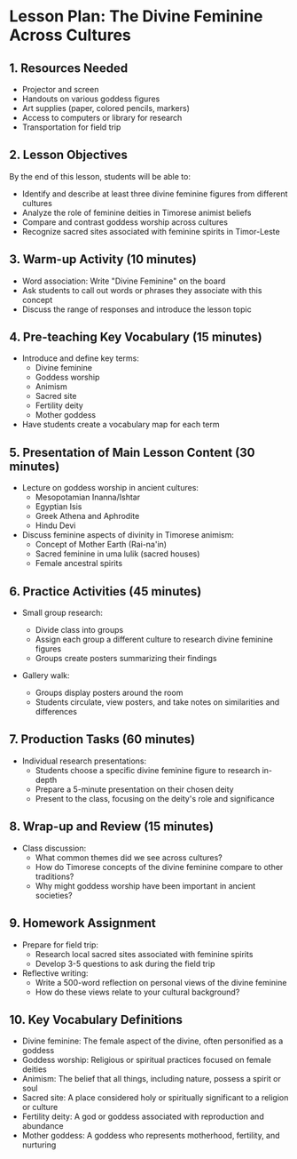 # Lesson Plan: The Divine Feminine Across Cultures

## 1. Resources Needed

- Projector and screen
- Handouts on various goddess figures
- Art supplies (paper, colored pencils, markers)
- Access to computers or library for research
- Transportation for field trip

## 2. Lesson Objectives

By the end of this lesson, students will be able to:
- Identify and describe at least three divine feminine figures from different cultures
- Analyze the role of feminine deities in Timorese animist beliefs
- Compare and contrast goddess worship across cultures
- Recognize sacred sites associated with feminine spirits in Timor-Leste

## 3. Warm-up Activity (10 minutes)

- Word association: Write "Divine Feminine" on the board
- Ask students to call out words or phrases they associate with this concept
- Discuss the range of responses and introduce the lesson topic

## 4. Pre-teaching Key Vocabulary (15 minutes)

- Introduce and define key terms:
  * Divine feminine
  * Goddess worship
  * Animism
  * Sacred site
  * Fertility deity
  * Mother goddess
- Have students create a vocabulary map for each term

## 5. Presentation of Main Lesson Content (30 minutes)

- Lecture on goddess worship in ancient cultures:
  * Mesopotamian Inanna/Ishtar
  * Egyptian Isis
  * Greek Athena and Aphrodite
  * Hindu Devi
- Discuss feminine aspects of divinity in Timorese animism:
  * Concept of Mother Earth (Rai-na'in)
  * Sacred feminine in uma lulik (sacred houses)
  * Female ancestral spirits

## 6. Practice Activities (45 minutes)

- Small group research:
  * Divide class into groups
  * Assign each group a different culture to research divine feminine figures
  * Groups create posters summarizing their findings

- Gallery walk:
  * Groups display posters around the room
  * Students circulate, view posters, and take notes on similarities and differences

## 7. Production Tasks (60 minutes)

- Individual research presentations:
  * Students choose a specific divine feminine figure to research in-depth
  * Prepare a 5-minute presentation on their chosen deity
  * Present to the class, focusing on the deity's role and significance

## 8. Wrap-up and Review (15 minutes)

- Class discussion:
  * What common themes did we see across cultures?
  * How do Timorese concepts of the divine feminine compare to other traditions?
  * Why might goddess worship have been important in ancient societies?

## 9. Homework Assignment

- Prepare for field trip:
  * Research local sacred sites associated with feminine spirits
  * Develop 3-5 questions to ask during the field trip
- Reflective writing:
  * Write a 500-word reflection on personal views of the divine feminine
  * How do these views relate to your cultural background?

## 10. Key Vocabulary Definitions

- Divine feminine: The female aspect of the divine, often personified as a goddess
- Goddess worship: Religious or spiritual practices focused on female deities
- Animism: The belief that all things, including nature, possess a spirit or soul
- Sacred site: A place considered holy or spiritually significant to a religion or culture
- Fertility deity: A god or goddess associated with reproduction and abundance
- Mother goddess: A goddess who represents motherhood, fertility, and nurturing